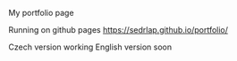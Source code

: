 My portfolio page

Running on github pages
https://sedrlap.github.io/portfolio/

Czech version working
English version soon
